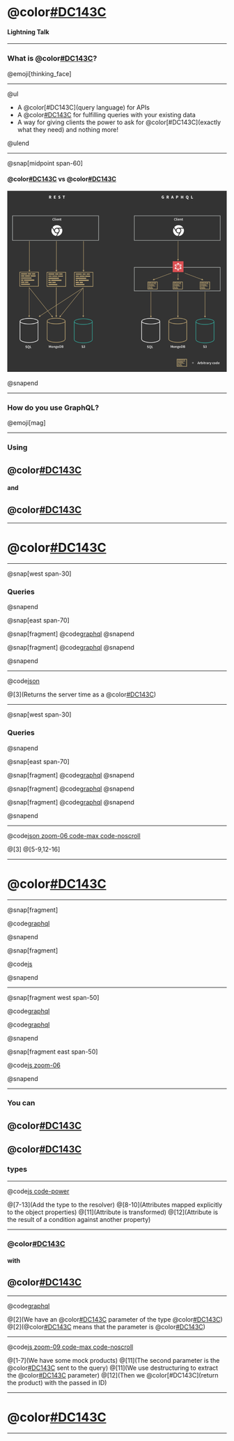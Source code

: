 # @color[#DC143C](GraphQL)
#### Lightning Talk

---

### What is @color[#DC143C](GraphQL)?

@emoji[thinking_face]

---

@ul

- A @color[#DC143C](query language) for APIs
- A @color[#DC143C](runtime) for fulfilling queries with your existing data
- A way for giving clients the power to ask for @color[#DC143C](exactly what they need) and nothing more!

@ulend

---

@snap[midpoint span-60]

#### @color[#DC143C](REST) vs @color[#DC143C](GraphQL)

![REST and GraphQL](assets/images/rest_and_graphql_side_by_side.png)

@snapend

---

### How do you use GraphQL?

@emoji[mag]

---

### Using
## @color[#DC143C](resolvers)
#### and
## @color[#DC143C](schemas)

---

# @color[#DC143C](Schemas)

---

@snap[west span-30]

### Queries

@snapend

@snap[east span-70]

@snap[fragment]
@code[graphql](assets/code/simple-schema.graphql)
@snapend

@snap[fragment]
@code[graphql](assets/code/simple-schema-request.graphql)
@snapend

@snapend

---

@code[json](assets/code/simple-schema-response.json)

@[3](Returns the server time as a @color[#DC143C](string))

---

@snap[west span-30]

### Queries

@snapend

@snap[east span-70]

@snap[fragment]
@code[graphql](assets/code/complex-schema-1.graphql)
@snapend

@snap[fragment]
@code[graphql](assets/code/complex-schema-2.graphql)
@snapend

@snap[fragment]
@code[graphql](assets/code/complex-schema-request.graphql)
@snapend

@snapend

---

@code[json zoom-06 code-max code-noscroll](assets/code/complex-schema-response.json)

@[3]
@[5-9,12-16]

---

# @color[#DC143C](Resolvers)

---

@snap[fragment]

@code[graphql](assets/code/simple-schema.graphql)

@snapend

@snap[fragment]

@code[js](assets/code/simple-resolver.js)

@snapend

---

@snap[fragment west span-50]

@code[graphql](assets/code/complex-schema-1.graphql)

@code[graphql](assets/code/complex-schema-2.graphql)

@snapend

@snap[fragment east span-50]

@code[js zoom-06](assets/code/complex-resolver.js)

@snapend

---

### You can
## @color[#DC143C](EXPLICITLY)
## @color[#DC143C](DEFINE)
### types

---

@code[js code-power](assets/code/complex-resolver-define-type.js)

@[7-13](Add the type to the resolver)
@[8-10](Attributes mapped explicitly to the object properties)
@[11](Attribute is transformed)
@[12](Attribute is the result of a condition against another property)

---

### @color[#DC143C](Queries)
#### with
## @color[#DC143C](PARAMETERS)

---

@code[graphql](assets/code/query-with-parameter.graphql)

@[2](We have an @color[#DC143C](id) parameter of the type @color[#DC143C](ID))
@[2](@color[#DC143C](ID!) means that the parameter is @color[#DC143C](required))

---

@code[js zoom-09 code-max code-noscroll](assets/code/resolver-with-parameter.js)

@[1-7](We have some mock products)
@[11](The second parameter is the @color[#DC143C](parameters) sent to the query)
@[11](We use destructuring to extract the @color[#DC143C](id) parameter)
@[12](Then we @color[#DC143C](return the product) with the passed in ID)

---

# @color[#DC143C](Mutations)

---
